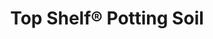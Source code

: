 ---
title: "Top Shelf® Potting Soil"
description: "This mix forms an ideal media for your plants to grow strong in container pots, raised beds, or your garden. We start by taking our Top Shelf Compost then add sand, pine bark, and perlite."
image: "assets/images/products/ts-bag-sm-pottingSoil-1.png"
slug: "pottingsoil"
menu_name: "Potting Soil"
---